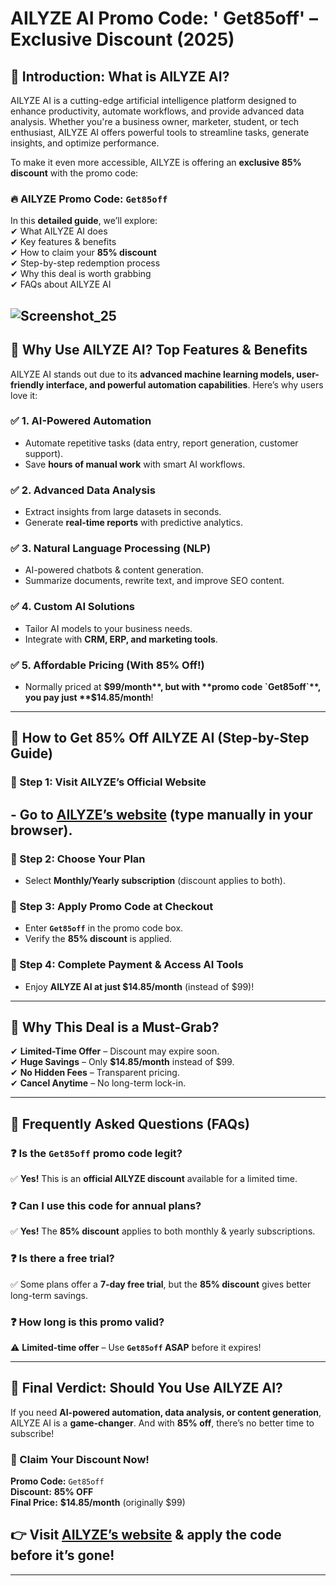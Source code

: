 
# AILYZE AI Promo Code: ' Get85off' – Exclusive Discount (2025)  

## **🔹 Introduction: What is AILYZE AI?**  
AILYZE AI is a cutting-edge artificial intelligence platform designed to enhance productivity, automate workflows, and provide advanced data analysis. Whether you're a business owner, marketer, student, or tech enthusiast, AILYZE AI offers powerful tools to streamline tasks, generate insights, and optimize performance.  

To make it even more accessible, AILYZE is offering an **exclusive 85% discount** with the promo code:  

### **🔥 AILYZE Promo Code: `Get85off`**  

In this **detailed guide**, we’ll explore:  
✔ What AILYZE AI does  
✔ Key features & benefits  
✔ How to claim your **85% discount**  
✔ Step-by-step redemption process  
✔ Why this deal is worth grabbing  
✔ FAQs about AILYZE AI  

![Screenshot_25](https://github.com/user-attachments/assets/519ada35-731b-490d-9fd2-17ed8bc6177a)
---  

## **🔹 Why Use AILYZE AI? Top Features & Benefits**  

AILYZE AI stands out due to its **advanced machine learning models, user-friendly interface, and powerful automation capabilities**. Here’s why users love it:  

### **✅ 1. AI-Powered Automation**  
- Automate repetitive tasks (data entry, report generation, customer support).  
- Save **hours of manual work** with smart AI workflows.  

### **✅ 2. Advanced Data Analysis**  
- Extract insights from large datasets in seconds.  
- Generate **real-time reports** with predictive analytics.  

### **✅ 3. Natural Language Processing (NLP)**  
- AI-powered chatbots & content generation.  
- Summarize documents, rewrite text, and improve SEO content.  

### **✅ 4. Custom AI Solutions**  
- Tailor AI models to your business needs.  
- Integrate with **CRM, ERP, and marketing tools**.  

### **✅ 5. Affordable Pricing (With 85% Off!)**  
- Normally priced at **$99/month**, but with **promo code `Get85off`**, you pay just **$14.85/month**!  

---  

## **🔹 How to Get 85% Off AILYZE AI (Step-by-Step Guide)**  

### **🎁 Step 1: Visit AILYZE’s Official Website**  
## - Go to **[AILYZE’s website](Get85off)** (type manually in your browser).  

### **🎁 Step 2: Choose Your Plan**  
- Select **Monthly/Yearly subscription** (discount applies to both).  

### **🎁 Step 3: Apply Promo Code at Checkout**  
- Enter **`Get85off`** in the promo code box.  
- Verify the **85% discount** is applied.  

### **🎁 Step 4: Complete Payment & Access AI Tools**  
- Enjoy **AILYZE AI at just $14.85/month** (instead of $99)!  

---  

## **🔹 Why This Deal is a Must-Grab?**  
✔ **Limited-Time Offer** – Discount may expire soon.  
✔ **Huge Savings** – Only **$14.85/month** instead of $99.  
✔ **No Hidden Fees** – Transparent pricing.  
✔ **Cancel Anytime** – No long-term lock-in.  

---  

## **🔹 Frequently Asked Questions (FAQs)**  

### **❓ Is the `Get85off` promo code legit?**  
✅ **Yes!** This is an **official AILYZE discount** available for a limited time.  

### **❓ Can I use this code for annual plans?**  
✅ **Yes!** The **85% discount** applies to both monthly & yearly subscriptions.  

### **❓ Is there a free trial?**  
✅ Some plans offer a **7-day free trial**, but the **85% discount** gives better long-term savings.  

### **❓ How long is this promo valid?**  
⚠️ **Limited-time offer** – Use **`Get85off` ASAP** before it expires!  

---  

## **🔹 Final Verdict: Should You Use AILYZE AI?**  
If you need **AI-powered automation, data analysis, or content generation**, AILYZE AI is a **game-changer**. And with **85% off**, there’s no better time to subscribe!  

### **🚀 Claim Your Discount Now!**  
**Promo Code:** `Get85off`  
**Discount:** **85% OFF**  
**Final Price:** **$14.85/month** (originally $99)  

## 👉 **Visit [AILYZE’s website](Get85off)** & apply the code before it’s gone!  

---  

